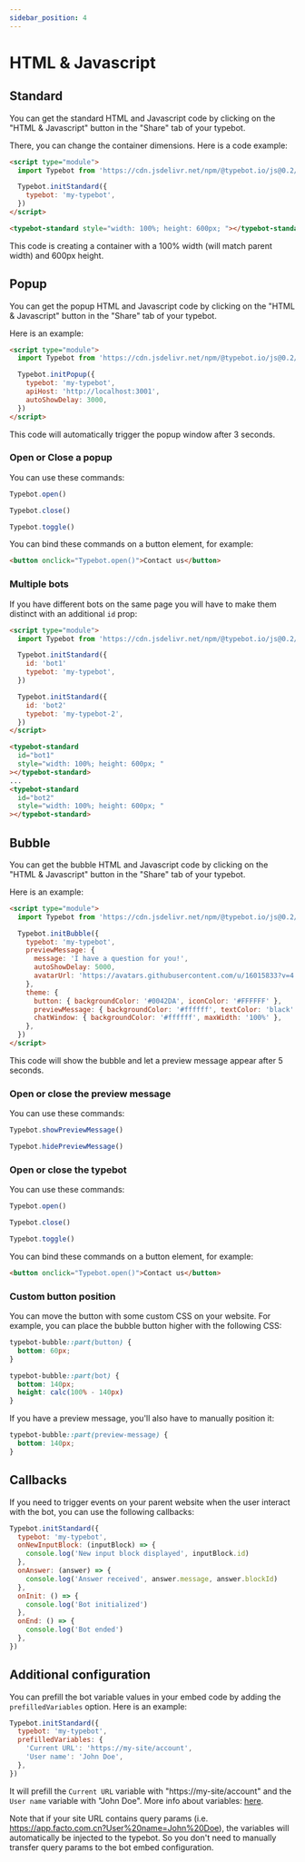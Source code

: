 ```yaml
---
sidebar_position: 4
---
```


# HTML & Javascript

## Standard

You can get the standard HTML and Javascript code by clicking on the "HTML & Javascript" button in the "Share" tab of your typebot.

There, you can change the container dimensions. Here is a code example:

```html
<script type="module">
  import Typebot from 'https://cdn.jsdelivr.net/npm/@typebot.io/js@0.2/dist/web.js'

  Typebot.initStandard({
    typebot: 'my-typebot',
  })
</script>

<typebot-standard style="width: 100%; height: 600px; "></typebot-standard>
```

This code is creating a container with a 100% width (will match parent width) and 600px height.

## Popup

You can get the popup HTML and Javascript code by clicking on the "HTML & Javascript" button in the "Share" tab of your typebot.

Here is an example:

```html
<script type="module">
  import Typebot from 'https://cdn.jsdelivr.net/npm/@typebot.io/js@0.2/dist/web.js'

  Typebot.initPopup({
    typebot: 'my-typebot',
    apiHost: 'http://localhost:3001',
    autoShowDelay: 3000,
  })
</script>
```

This code will automatically trigger the popup window after 3 seconds.

### Open or Close a popup

You can use these commands:

```js
Typebot.open()
```

```js
Typebot.close()
```

```js
Typebot.toggle()
```

You can bind these commands on a button element, for example:

```html
<button onclick="Typebot.open()">Contact us</button>
```

### Multiple bots

If you have different bots on the same page you will have to make them distinct with an additional `id` prop:

```html
<script type="module">
  import Typebot from 'https://cdn.jsdelivr.net/npm/@typebot.io/js@0.2/dist/web.js'

  Typebot.initStandard({
    id: 'bot1'
    typebot: 'my-typebot',
  })

  Typebot.initStandard({
    id: 'bot2'
    typebot: 'my-typebot-2',
  })
</script>

<typebot-standard
  id="bot1"
  style="width: 100%; height: 600px; "
></typebot-standard>
...
<typebot-standard
  id="bot2"
  style="width: 100%; height: 600px; "
></typebot-standard>
```

## Bubble

You can get the bubble HTML and Javascript code by clicking on the "HTML & Javascript" button in the "Share" tab of your typebot.

Here is an example:

```html
<script type="module">
  import Typebot from 'https://cdn.jsdelivr.net/npm/@typebot.io/js@0.2/dist/web.js'

  Typebot.initBubble({
    typebot: 'my-typebot',
    previewMessage: {
      message: 'I have a question for you!',
      autoShowDelay: 5000,
      avatarUrl: 'https://avatars.githubusercontent.com/u/16015833?v=4',
    },
    theme: {
      button: { backgroundColor: '#0042DA', iconColor: '#FFFFFF' },
      previewMessage: { backgroundColor: '#ffffff', textColor: 'black' },
      chatWindow: { backgroundColor: '#ffffff', maxWidth: '100%' },
    },
  })
</script>
```

This code will show the bubble and let a preview message appear after 5 seconds.

### Open or close the preview message

You can use these commands:

```js
Typebot.showPreviewMessage()
```

```js
Typebot.hidePreviewMessage()
```

### Open or close the typebot

You can use these commands:

```js
Typebot.open()
```

```js
Typebot.close()
```

```js
Typebot.toggle()
```

You can bind these commands on a button element, for example:

```html
<button onclick="Typebot.open()">Contact us</button>
```

### Custom button position

You can move the button with some custom CSS on your website. For example, you can place the bubble button higher with the following CSS:

```css
typebot-bubble::part(button) {
  bottom: 60px;
}

typebot-bubble::part(bot) {
  bottom: 140px;
  height: calc(100% - 140px)
}
```

If you have a preview message, you'll also have to manually position it:

```css
typebot-bubble::part(preview-message) {
  bottom: 140px;
}
```

## Callbacks

If you need to trigger events on your parent website when the user interact with the bot, you can use the following callbacks:

```js
Typebot.initStandard({
  typebot: 'my-typebot',
  onNewInputBlock: (inputBlock) => {
    console.log('New input block displayed', inputBlock.id)
  },
  onAnswer: (answer) => {
    console.log('Answer received', answer.message, answer.blockId)
  },
  onInit: () => {
    console.log('Bot initialized')
  },
  onEnd: () => {
    console.log('Bot ended')
  },
})
```

## Additional configuration

You can prefill the bot variable values in your embed code by adding the `prefilledVariables` option. Here is an example:

```js
Typebot.initStandard({
  typebot: 'my-typebot',
  prefilledVariables: {
    'Current URL': 'https://my-site/account',
    'User name': 'John Doe',
  },
})
```

It will prefill the `Current URL` variable with "https://my-site/account" and the `User name` variable with "John Doe". More info about variables: [here](/editor/variables).

Note that if your site URL contains query params (i.e. https://app.facto.com.cn?User%20name=John%20Doe), the variables will automatically be injected to the typebot. So you don't need to manually transfer query params to the bot embed configuration.
